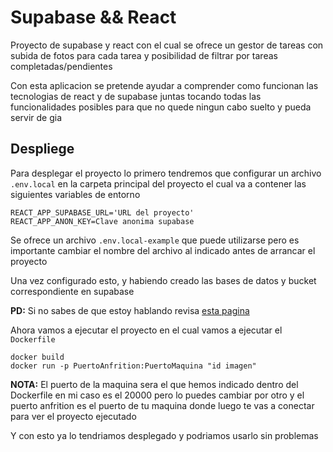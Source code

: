 # Supabase && React

Proyecto de supabase y react con el cual se ofrece un gestor de tareas con subida de fotos para cada tarea y posibilidad de filtrar por tareas completadas/pendientes

Con esta aplicacion se pretende ayudar a comprender como funcionan las tecnologias de react y de supabase juntas tocando todas las funcionalidades posibles para que no quede ningun cabo suelto y pueda servir de gia

## Despliege

Para desplegar el proyecto lo primero tendremos que configurar un archivo `.env.local` en la carpeta principal del proyecto el cual va a contener las siguientes variables de entorno

```dotenv
REACT_APP_SUPABASE_URL='URL del proyecto'
REACT_APP_ANON_KEY=Clave anonima supabase
```
Se ofrece un archivo `.env.local-example` que puede utilizarse pero es importante cambiar el nombre del archivo al indicado antes de arrancar el proyecto

Una vez configurado esto, y habiendo creado las bases de datos y bucket correspondiente en supabase 

**PD:** Si no sabes de que estoy hablando revisa [esta pagina](https://anthonyx82.github.io/html/programacion/supabaseReact/supabaseReact.html)

Ahora vamos a ejecutar el proyecto en el cual vamos a ejecutar el `Dockerfile`

```Docker
docker build
docker run -p PuertoAnfrition:PuertoMaquina "id imagen"
```

**NOTA:** El puerto de la maquina sera el que hemos indicado dentro del Dockerfile en mi caso es el 20000 pero lo puedes cambiar por otro y el puerto anfrition es el puerto de tu maquina donde luego te vas a conectar para ver el proyecto ejecutado

Y con esto ya lo tendriamos desplegado y podriamos usarlo sin problemas
